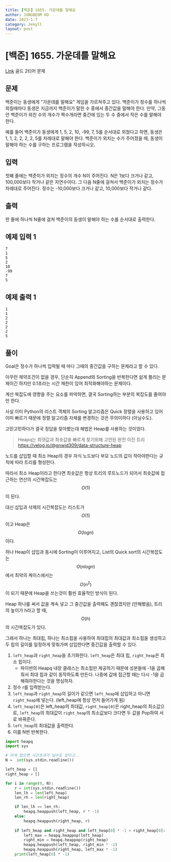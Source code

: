 ```yaml
---
title: [백준] 1655. 가운데를 말해요
author: JUNGBEOM KO
date: 2023-1-7
category: Jekyll
layout: post
---
```


# [백준] 1655. 가운데를 말해요



[Link](https://www.acmicpc.net/problem/1655) 골드 2티어 문제



## 문제

백준이는 동생에게 "가운데를 말해요" 게임을 가르쳐주고 있다. 백준이가 정수를 하나씩 외칠때마다 동생은 지금까지 백준이가 말한 수 중에서 중간값을 말해야 한다. 만약, 그동안 백준이가 외친 수의 개수가 짝수개라면 중간에 있는 두 수 중에서 작은 수를 말해야 한다.

예를 들어 백준이가 동생에게 1, 5, 2, 10, -99, 7, 5를 순서대로 외쳤다고 하면, 동생은 1, 1, 2, 2, 2, 2, 5를 차례대로 말해야 한다. 백준이가 외치는 수가 주어졌을 때, 동생이 말해야 하는 수를 구하는 프로그램을 작성하시오.



## 입력

첫째 줄에는 백준이가 외치는 정수의 개수 N이 주어진다. N은 1보다 크거나 같고, 100,000보다 작거나 같은 자연수이다. 그 다음 N줄에 걸쳐서 백준이가 외치는 정수가 차례대로 주어진다. 정수는 -10,000보다 크거나 같고, 10,000보다 작거나 같다.



## 출력

한 줄에 하나씩 N줄에 걸쳐 백준이의 동생이 말해야 하는 수를 순서대로 출력한다.



## 예제 입력 1

```
7
1
5
2
10
-99
7
5
```



## 예제 출력 1

```
1
1
2
2
2
2
5
```



## 풀이

Goal은 정수가 하나씩 입력될 때 마다 그때의 중간값을 구하는 문제라고 할 수 있다.

아무런 제약조건이 없을 경우, 단순히 Append와 Sorting을 반복한다면 쉽게 풀리는 문제이긴 하지만 0.1초라는 시간 제한이 있어 최적화해야하는 문제이다.

계산 복잡도에 영향을 주는 요소를 파악하면, 결국 Sorting하는 부분의 복잡도를 줄여야만 한다.

사실 이미 Python의 리스트 객체의 Sorting 알고리즘은 Quick 정렬을 사용하고 있어 이미 빠르기 때문에 정렬 알고리즘 자체를 변경하는 것은 무의미하다 (아닐수도).

고민고민하다가 결국 정답을 찾아봤는데 해법은 Heap를 사용하는 것이었다.

> Heapq는 최댓값과 최솟값을 빠르게 찾기위해 고안된 완전 이진 트리  https://velog.io/@gnwjd309/data-structure-heap

노드를 삽입할 때 최소 Heap의 경우 자식 노드보다 부모 노드의 값이 작아야한다는 규칙에 따라 트리를 형성한다.

따라서 최소 Heap이라고 한다면 최솟값은 항상 트리의 루트노드가 되어서 최솟값에 접근하는 연산의 시간복잡도는 $$O(1)$$이 된다.

대신 삽입과 삭제의 시간복잡도는 리스트가 $$O(1)$$이고 Heap은 $$O(log n)$$이다.

허나 Heap이 삽입과 동시에 Sorting이 이루어지고, List의 Quick sort의 시간복잡도는 $$O(n log n)$$ 에서 최악의 케이스에서는 $$O(n^2)$$이 되기 때문에 Heap을 쓰는것이 훨씬 효율적인 방식이 된다.

Heap 하나를 써서 값을 계속 넣고 그 중간값을 출력해도 괜찮겠지만 (안해봤음), 트리의 높이가 h라고 할 때, $$O(h)$$의 시간복잡도가 있다.

그래서 하나는 최대힙, 하나는 최소힙을 사용하여 최대힙의 최대값과 최소힙을 생성하고 두 힙의 길이를 일정하게 맞춰가며 삽입한다면 중간값을 출력할 수 있다.

1. `left_heap`과 `right_heap`을 초기화한다. `left_heap`은 최대 힙, `right_heap`은 최소 힙이다.
   - 파이썬의 Heapq 내장 클래스는 최소힙만 제공하기 때문에 성분들에 -1을 곱해줘서 최대 힙과 같이 동작하도록 만든다. 나중에 값에 접근할 때는 다시 -1을 곱해줘야한다는 것을 명심하자.
2. 정수 r를 입력받는다.
3. `left_heap`과 `right_heap`의 길이가 같으면 `left_heap`에 삽입하고 아니면 `right_heap`에 넣는다. (left_heap에 항상 먼저 들어가게 됨)
4. `left_heap[0]`은 left_heap의 최대값, `right_heap[0]`은 right_heap의 최소값으로, `left_heap`의 최대값이 `right_heap`의 최소값보다 크다면 두 값을 Pop하여 서로 바꿔준다.
5. `left_heap`의 최대값을 출력한다.
6. 이를 N번 반복한다.

```python
import heapq
import sys

# 이게 없으면 시간초과가 날수도 있다고..
N =  int(sys.stdin.readline())

left_heap = []
right_heap = []

for i in range(0, N):
    r = int(sys.stdin.readline())
    len_lh = len(left_heap)
    len_rh = len(right_heap)

    if len_lh == len_rh:
        heapq.heappush(left_heap, r * -1)
    else:
        heapq.heappush(right_heap, r)
    
    if left_heap and right_heap and left_heap[0] * -1 > right_heap[0]:
        left_max = heapq.heappop(left_heap)
        right_min = heapq.heappop(right_heap)
        heapq.heappush(left_heap, right_min * -1)
        heapq.heappush(right_heap, left_max * -1)
    print(left_heap[0] * -1)
```
